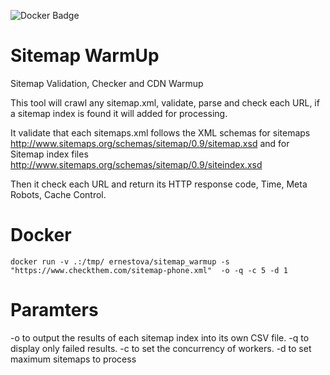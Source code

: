 ![Docker Badge](https://img.shields.io/docker/build/ernestova/sitemap_warmup.svg)

# Sitemap WarmUp
Sitemap Validation, Checker and CDN Warmup

This tool will crawl any sitemap.xml, validate, parse and check each URL, if a sitemap index is found it will added for processing. 

It validate that each sitemaps.xml follows the XML schemas for sitemaps  http://www.sitemaps.org/schemas/sitemap/0.9/sitemap.xsd and for Sitemap index files http://www.sitemaps.org/schemas/sitemap/0.9/siteindex.xsd

Then it check each URL and return its HTTP response code, Time, Meta Robots, Cache Control. 

# Docker
```
docker run -v .:/tmp/ ernestova/sitemap_warmup -s "https://www.checkthem.com/sitemap-phone.xml"  -o -q -c 5 -d 1
```

# Paramters
-o to output the results of each sitemap index into its own CSV file. 
-q to display only failed results.
-c to set the concurrency of workers.
-d to set maximum sitemaps to process
